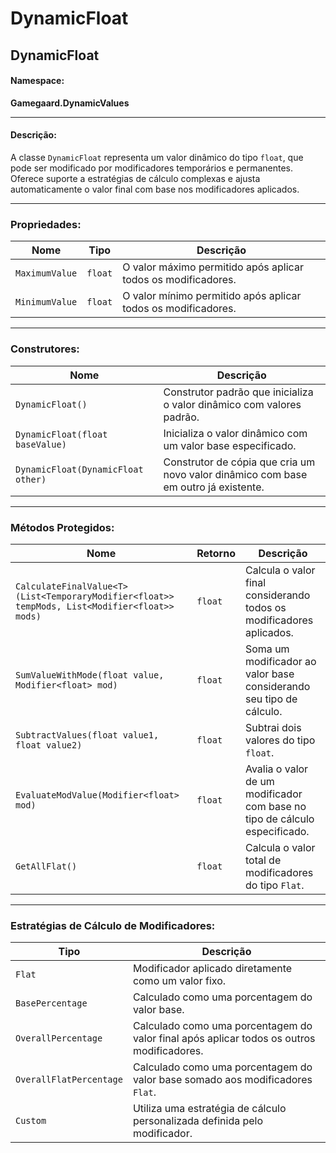 # DynamicFloat

## DynamicFloat

#### Namespace:

**Gamegaard.DynamicValues**

***

#### Descrição:

A classe `DynamicFloat` representa um valor dinâmico do tipo `float`, que pode ser modificado por modificadores temporários e permanentes. Oferece suporte a estratégias de cálculo complexas e ajusta automaticamente o valor final com base nos modificadores aplicados.

***

### Propriedades:

| Nome           | Tipo    | Descrição                                                     |
| -------------- | ------- | ------------------------------------------------------------- |
| `MaximumValue` | `float` | O valor máximo permitido após aplicar todos os modificadores. |
| `MinimumValue` | `float` | O valor mínimo permitido após aplicar todos os modificadores. |

***

### Construtores:

| Nome                               | Descrição                                                                           |
| ---------------------------------- | ----------------------------------------------------------------------------------- |
| `DynamicFloat()`                   | Construtor padrão que inicializa o valor dinâmico com valores padrão.               |
| `DynamicFloat(float baseValue)`    | Inicializa o valor dinâmico com um valor base especificado.                         |
| `DynamicFloat(DynamicFloat other)` | Construtor de cópia que cria um novo valor dinâmico com base em outro já existente. |

***

### Métodos Protegidos:

| Nome                                                                                          | Retorno | Descrição                                                                  |
| --------------------------------------------------------------------------------------------- | ------- | -------------------------------------------------------------------------- |
| `CalculateFinalValue<T>(List<TemporaryModifier<float>> tempMods, List<Modifier<float>> mods)` | `float` | Calcula o valor final considerando todos os modificadores aplicados.       |
| `SumValueWithMode(float value, Modifier<float> mod)`                                          | `float` | Soma um modificador ao valor base considerando seu tipo de cálculo.        |
| `SubtractValues(float value1, float value2)`                                                  | `float` | Subtrai dois valores do tipo `float`.                                      |
| `EvaluateModValue(Modifier<float> mod)`                                                       | `float` | Avalia o valor de um modificador com base no tipo de cálculo especificado. |
| `GetAllFlat()`                                                                                | `float` | Calcula o valor total de modificadores do tipo `Flat`.                     |

***

### Estratégias de Cálculo de Modificadores:

| Tipo                    | Descrição                                                                                 |
| ----------------------- | ----------------------------------------------------------------------------------------- |
| `Flat`                  | Modificador aplicado diretamente como um valor fixo.                                      |
| `BasePercentage`        | Calculado como uma porcentagem do valor base.                                             |
| `OverallPercentage`     | Calculado como uma porcentagem do valor final após aplicar todos os outros modificadores. |
| `OverallFlatPercentage` | Calculado como uma porcentagem do valor base somado aos modificadores `Flat`.             |
| `Custom`                | Utiliza uma estratégia de cálculo personalizada definida pelo modificador.                |
